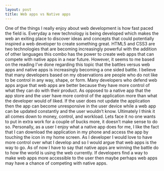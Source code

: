 ```yaml
---
layout: post
title: Web apps vs Native apps
---
```



One of the things I really enjoy about web development is how fast paced the field is. Everyday a new technology is being developed which makes the web an exiting place to discover ideas and concepts that could potentially inspired a web developer to create something great. HTML5 and CSS3 are two technologies that are becoming increasingly powerful with the addition of other languages this combo has the power to create web apps that can compete with native apps in a near future. However, it seems to me based on the reading I’ve done regarding this topic that the battles versus web apps and native apps is increasingly becoming a one sided battle. I believe that many developers based on my observations are people who do not like to be control in any way, shape, or form. Many developers who defend web apps argue that web apps are better because they have more control of what they can do with their product. As opposed to a native app that the app store and the user have more control of the application more than what the developer would of liked. If the user does not update the application then the app can become unresponsive in the user device while a web app can be updated constantly and the user wouldn’t know. Ultimately I think it all comes down to money, control, and workload. Lets face it no one wants to put in extra work for a couple of bucks more, it doesn’t make sense to do so. Personally, as a user I enjoy what a native app does for me, I like the fact that I can download the application in my phone and access the app by touching the icon in my home screen. As I developer I would love to have more control over what I develop and so I would argue that web apps is the way to go. As of now I have to say that native apps are winning the battle do to how the world is using the web currently. If developers find a way to make web apps more accessible to the user then maybe perhaps web apps may have a chance of competing with native apps. 

 
